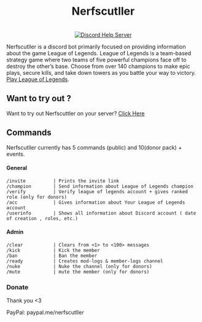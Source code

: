 <h1 align="center">Nerfscutller</h1>

<p align="center">
	<br>
	<a href="https://discord.gg/Xm6PTeWNfXx">
		<img alt="Discord Help Server" src="https://discordapp.com/api/guilds/598583959659741189/embed.png?style=banner2">
	</a>
</p>

Nerfscutller is a discord bot primarily focused on providing information about the game League of Legends. League of Legends is a team-based strategy game where two teams of five powerful champions face off to destroy the other’s base. Choose from over 140 champions to make epic plays, secure kills, and take down towers as you battle your way to victory.
[Play League of Legends](https://www.leagueoflegends.com/en-us/).

## Want to try out ?

Want to try out Nerfscuttler on your server? [Click Here](https://discord.com/oauth2/authorizeclient_id=598583642205192220&permissions=261993005047&scope=bot%20applications.commands)

## Commands

<!-- COMMANDS_START -->
Nerfscutller currently has 5 commands (public) and 10(donor pack) + events.

#### General

```
/invite          | Prints the invite link                         
/champion        | Send information about League of Legends champion                             
/verify          | Verify league of legends account + gives ranked role (only for donors)                                    
/acc             | Gives information about Your League of Legends account                       
/userinfo        | Shows all information about Discord account ( date of creation , roles, etc.)                                              
```

#### Admin
```
/clear           | Clears from <1> to <100> messages
/kick            | Kick the member
/ban             | Ban the member
/ready           | Creates mod-logs & member-logs channel
/nuke            | Nuke the channel (only for donors)
/mute            | mute the member (only for donors)
```

### Donate
Thank you <3

PayPal: paypal.me/nerfscutller
